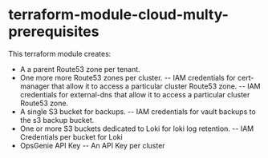 # terraform-module-cloud-multy-prerequisites

This terraform module creates:
- A a parent Route53 zone per tenant. 
- One more more Route53 zones per cluster.
-- IAM credentials for cert-manager that allow it to access a particular cluster Route53 zone.
-- IAM credentials for external-dns  that allow it to access a particular cluster Route53 zone.
- A single S3 bucket for backups.
-- IAM credentials for vault backups to the s3 backup bucket.
- One or more S3 buckets dedicated to Loki for loki log retention.
-- IAM Credentials per bucket for Loki
- OpsGenie API Key
-- An API Key per cluster
